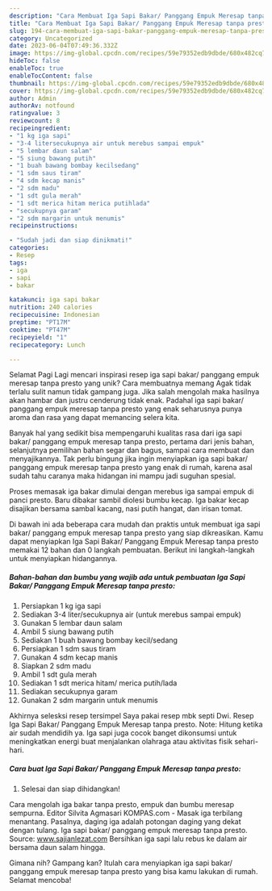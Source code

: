 ```yaml
---
description: "Cara Membuat Iga Sapi Bakar/ Panggang Empuk Meresap tanpa presto yang Enak"
title: "Cara Membuat Iga Sapi Bakar/ Panggang Empuk Meresap tanpa presto yang Enak"
slug: 194-cara-membuat-iga-sapi-bakar-panggang-empuk-meresap-tanpa-presto-yang-enak
category: Uncategorized
date: 2023-06-04T07:49:36.332Z
image: https://img-global.cpcdn.com/recipes/59e79352edb9dbde/680x482cq70/iga-sapi-bakar-panggang-empuk-meresap-tanpa-presto-foto-resep-utama.jpg
hideToc: false
enableToc: true
enableTocContent: false
thumbnail: https://img-global.cpcdn.com/recipes/59e79352edb9dbde/680x482cq70/iga-sapi-bakar-panggang-empuk-meresap-tanpa-presto-foto-resep-utama.jpg
cover: https://img-global.cpcdn.com/recipes/59e79352edb9dbde/680x482cq70/iga-sapi-bakar-panggang-empuk-meresap-tanpa-presto-foto-resep-utama.jpg
author: Admin
authorAv: notfound
ratingvalue: 3
reviewcount: 8
recipeingredient:
- "1 kg iga sapi"
- "3-4 litersecukupnya air untuk merebus sampai empuk"
- "5 lembar daun salam"
- "5 siung bawang putih"
- "1 buah bawang bombay kecilsedang"
- "1 sdm saus tiram"
- "4 sdm kecap manis"
- "2 sdm madu"
- "1 sdt gula merah"
- "1 sdt merica hitam merica putihlada"
- "secukupnya garam"
- "2 sdm margarin untuk menumis"
recipeinstructions:

- "Sudah jadi dan siap dinikmati!"
categories:
- Resep
tags:
- iga
- sapi
- bakar

katakunci: iga sapi bakar 
nutrition: 240 calories
recipecuisine: Indonesian
preptime: "PT17M"
cooktime: "PT47M"
recipeyield: "1"
recipecategory: Lunch

---
```



Selamat Pagi Lagi mencari inspirasi resep iga sapi bakar/ panggang empuk meresap tanpa presto yang unik? Cara membuatnya memang Agak tidak terlalu sulit namun tidak gampang juga. Jika salah mengolah maka hasilnya akan hambar dan justru cenderung tidak enak. Padahal iga sapi bakar/ panggang empuk meresap tanpa presto yang enak seharusnya punya aroma dan rasa yang dapat memancing selera kita.


Banyak hal yang sedikit bisa mempengaruhi kualitas rasa dari iga sapi bakar/ panggang empuk meresap tanpa presto, pertama dari jenis bahan, selanjutnya pemilihan bahan segar dan bagus, sampai cara membuat dan menyajikannya. Tak perlu bingung jika ingin menyiapkan iga sapi bakar/ panggang empuk meresap tanpa presto yang enak di rumah, karena asal sudah tahu caranya maka hidangan ini mampu jadi suguhan spesial.

Proses memasak iga bakar dimulai dengan merebus iga sampai empuk di panci presto. Baru dibakar sambil diolesi bumbu kecap. Iga bakar kecap disajikan bersama sambal kacang, nasi putih hangat, dan irisan tomat.


Di bawah ini ada beberapa cara mudah dan praktis untuk membuat iga sapi bakar/ panggang empuk meresap tanpa presto yang siap dikreasikan. Kamu dapat menyiapkan Iga Sapi Bakar/ Panggang Empuk Meresap tanpa presto memakai 12 bahan dan 0 langkah pembuatan. Berikut ini langkah-langkah untuk menyiapkan hidangannya.

<!--inarticleads1-->

##### Bahan-bahan dan bumbu yang wajib ada untuk pembuatan Iga Sapi Bakar/ Panggang Empuk Meresap tanpa presto:

1. Persiapkan 1 kg iga sapi
1. Sediakan 3-4 liter/secukupnya air (untuk merebus sampai empuk)
1. Gunakan 5 lembar daun salam
1. Ambil 5 siung bawang putih
1. Sediakan 1 buah bawang bombay kecil/sedang
1. Persiapkan 1 sdm saus tiram
1. Gunakan 4 sdm kecap manis
1. Siapkan 2 sdm madu
1. Ambil 1 sdt gula merah
1. Sediakan 1 sdt merica hitam/ merica putih/lada
1. Sediakan secukupnya garam
1. Gunakan 2 sdm margarin untuk menumis


Akhirnya selesksi resep tersimpel Saya pakai resep mbk septi Dwi. Resep Iga Sapi Bakar/ Panggang Empuk Meresap tanpa presto. Note: Hitung ketika air sudah mendidih ya. Iga sapi juga cocok banget dikonsumsi untuk meningkatkan energi buat menjalankan olahraga atau aktivitas fisik sehari-hari. 

<!--inarticleads2-->

##### Cara buat Iga Sapi Bakar/ Panggang Empuk Meresap tanpa presto:


1. Selesai dan siap dihidangkan!

Cara mengolah iga bakar tanpa presto, empuk dan bumbu meresap sempurna. Editor Silvita Agmasari KOMPAS.com - Masak iga terbilang menantang. Pasalnya, daging iga adalah potongan daging yang dekat dengan tulang. Iga sapi bakar/ panggang empuk meresap tanpa presto. Source: www.sajianlezat.com Bersihkan iga sapi lalu rebus ke dalam air bersama daun salam hingga. 

Gimana nih? Gampang kan? Itulah cara menyiapkan iga sapi bakar/ panggang empuk meresap tanpa presto yang bisa kamu lakukan di rumah. Selamat mencoba!
